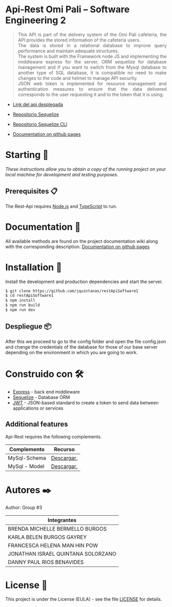 # Api-Rest Omi Pali – Software Engineering 2 

> <p align="justify"> This API is part of the delivery system of the Omi Pali cafeteria, the API provides the stored information of the cafeteria users. <br>The data is stored in a relational database to improve query performance and maintain adequate structures. <br>The system is built with the Framework node JS and implementing the middleware express for the server, ORM sequelize for database management and if you want to switch from the Mysql database to another type of SQL database, it is compatible no need to make changes to the code and helmet to manage API security. <br>JSON web token is implemented for resource management and authentication measures to ensure that the data delivered corresponds to the user requesting it and to the token that it is using.</p>

- [Link del api desplegada](https://omipalisf2.herokuapp.com/api)

- [Repositorio Sequelize](https://github.com/sequelize/sequelize)

- [Repositorio Sequelize CLI](https://gist.github.com/vapurrmaid/a111bf3fc0224751cb2f76532aac2465)

- [Documentation on github pages](https://jquintanas.github.io/restApiSoftware1/)

# Starting 🚀

_These instructions allow you to obtain a copy of the running project on your local machine for development and testing purposes._

## Prerequisites 📋
The Rest-Api requires [Node.js](https://nodejs.org/) and [TypeScript](https://www.typescriptlang.org/index.html#download-links) to run.

# Documentation 📖
All available methods are found on the project documentation wiki along with the corresponding description.
[Documentation on github pages](https://jquintanas.github.io/restApiSoftware1/)

# Installation 🔧

Install the development and production dependencies and start the server.

```sh
$ git clone https://github.com/jquintanas/restApiSoftware1
$ cd restApiSoftware1
$ npm install
$ npm run build
$ npm run dev
```

## Despliegue 📦

After this we proceed to go to the config folder and open the file config.json and change the credentials of the database for those of our base server depending on the environment in which you are going to work.

# Construido con 🛠️

* [Express](https://expressjs.com/es/) - back end middleware
* [Sequelize](https://github.com/sequelize/sequelize) - Database ORM
* [JWT](https://jwt.io/) - JSON-based standard to create a token to send data between applications or services
  
## Additional features
Api-Rest requires the following complements.

| Complemento | Recurso |
| ------ | ------ |
| MySql-Schema | [Descargar.](https://github.com/jquintanas/restApiSoftware1/blob/master/database/scripStructure.sql) |
| MySql - Model | [Descargar.](https://github.com/jquintanas/restApiSoftware1/blob/master/database/relacional.pdf) |

# Autores ✒️
Author: Group #3

| Integrantes |
| ------ |
| BRENDA MICHELLE BERMELLO BURGOS |
| KARLA BELEN BURGOS GAYREY |
| FRANCESCA HELENA MAN HIN POW |
| JONATHAN ISRAEL QUINTANA SOLORZANO |
| DANNY PAUL RIOS BENAVIDES |

# License 📄
This project is under the License (EULA) - see the file [LICENSE](https://www.ceb-solutions.com/es/aluf/) for details.
